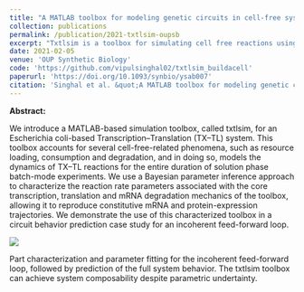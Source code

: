 ```yaml
---
title: "A MATLAB toolbox for modeling genetic circuits in cell-free systems"
collection: publications
permalink: /publication/2021-txtlsim-oupsb
excerpt: "Txtlsim is a toolbox for simulating cell free reactions using mass action kinetics I this paper, we show how models of subsystems of a circuit can be individually characterized, and composed into the full system, whose behavior can be accurately predicted.<br/><img src='/images/‎txtlsim_summary.png' height='690' width='600'>"
date: 2021-02-05
venue: 'OUP Synthetic Biology'
code: 'https://github.com/vipulsinghal02/txtlsim_buildacell'
paperurl: 'https://doi.org/10.1093/synbio/ysab007'
citation: 'Singhal et al. &quot;A MATLAB toolbox for modeling genetic circuits in cell-free systems.&quot; <i>Synthetic Biology</i>. Volume 6, Issue 1, 2021, ysab007.'
---
```


**Abstract:**

We introduce a MATLAB-based simulation toolbox, called txtlsim, for an Escherichia coli-based Transcription–Translation (TX–TL) system. This toolbox accounts for several cell-free-related phenomena, such as resource loading, consumption and degradation, and in doing so, models the dynamics of TX–TL reactions for the entire duration of solution phase batch-mode experiments. We use a Bayesian parameter inference approach to characterize the reaction rate parameters associated with the core transcription, translation and mRNA degradation mechanics of the toolbox, allowing it to reproduce constitutive mRNA and protein-expression trajectories. We demonstrate the use of this characterized toolbox in a circuit behavior prediction case study for an incoherent feed-forward loop.

![](/images/txtlsim_summary.png)

Part characterization and parameter fitting for the incoherent feed-forward loop, followed by prediction of the full system behavior. The txtlsim toolbox can achieve system composability despite parametric undertainty. 
